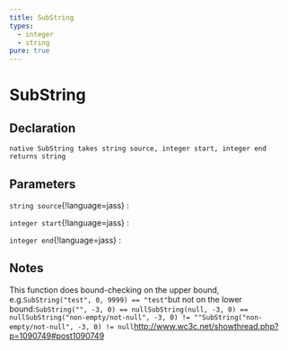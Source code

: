 ```yaml
---
title: SubString
types:
  - integer
  - string
pure: true
---
```


# SubString

## Declaration

```jass
native SubString takes string source, integer start, integer end returns string
```

## Parameters
`string source`{!language=jass}
: 

`integer start`{!language=jass}
: 

`integer end`{!language=jass}
: 

## Notes 
This function does bound-checking on the upper bound, e.g.`SubString("test", 0, 9999) == "test"`but not on the lower bound:````SubString("", -3, 0) == nullSubString(null, -3, 0) == nullSubString("non-empty/not-null", -3, 0) != ""SubString("non-empty/not-null", -3, 0) != null````<http://www.wc3c.net/showthread.php?p=1090749#post1090749>
